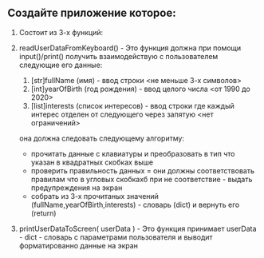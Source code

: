 ## Создайте приложение которое:

1. Состоит из 3-х функций:
  1. readUserDataFromKeyboard()
    - Это функция должна при помощи input()/print() получить взаимодействую с пользователем следующие его данные:
      1. [str]fullName (имя) - ввод строки <не меньше 3-х символов>
      2. [int]yearOfBirth (год рождения) - ввод целого числа <от 1990 до 2020>
      3. [list]interests (список интересов) - ввод строки где каждый интерес отделен от следующего через запятую <нет ограничений>
      
      она должна следовать следующему алгоритму:
        - прочитать данные с клавиатуры и преобразовать в тип что указан в квадратных скобках выше
        - проверить правильность данных = они должны соответствовать правилам что в угловых скобкахб при не соответствие - выдать предупреждения на экран
        - собрать из 3-х прочитаных значений (fullName,yearOfBirth,interests) - словарь (dict) и вернуть его (return)
        
  2. printUserDataToScreen( userData )
    - Это функция принимает userData - dict - словарь с параметрами пользователя и выводит форматированно данные на экран


  
